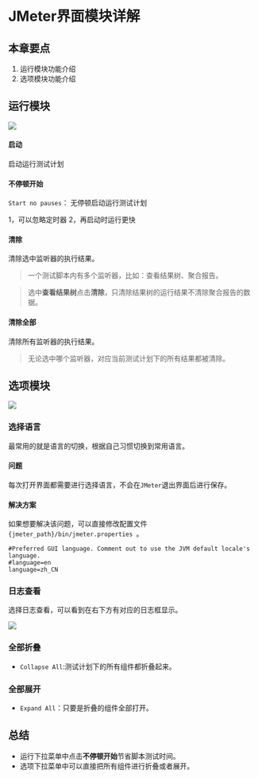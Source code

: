 # JMeter界面模块详解
## 本章要点
1. 运行模块功能介绍
1. 选项模块功能介绍


## 运行模块
![](https://cdn.jsdelivr.net/gh/TesterDevSoul/pic/manual/20230128152343.png)


#### 启动
启动运行测试计划

#### 不停顿开始
`Start no pauses`：
无停顿启动运行测试计划

1，可以忽略定时器 
2，再启动时运行更快

#### 清除
清除选中监听器的执行结果。
>一个测试脚本内有多个监听器，比如：查看结果树、聚合报告。

>选中**查看结果树**点击**清除**，只清除结果树的运行结果不清除聚合报告的数据。

#### 清除全部
清除所有监听器的执行结果。

>无论选中哪个监听器，对应当前测试计划下的所有结果都被清除。

## 选项模块

![](https://cdn.jsdelivr.net/gh/TesterDevSoul/pic/manual/20230128171027.png)


### 选择语言

最常用的就是语言的切换，根据自己习惯切换到常用语言。

#### 问题

每次打开界面都需要进行选择语言，不会在`JMeter`退出界面后进行保存。

#### 解决方案

如果想要解决该问题，可以直接修改配置文件`{jmeter_path}/bin/jmeter.properties `。
```
#Preferred GUI language. Comment out to use the JVM default locale's language.
#language=en
language=zh_CN
```


### 日志查看
选择日志查看，可以看到在右下方有对应的日志框显示。


![](https://cdn.jsdelivr.net/gh/TesterDevSoul/pic/manual/20230128173324.png)

### 全部折叠

- `Collapse All`:测试计划下的所有组件都折叠起来。


### 全部展开
- `Expand All`：只要是折叠的组件全部打开。


## 总结
- 运行下拉菜单中点击**不停顿开始**节省脚本测试时间。
- 选项下拉菜单中可以直接把所有组件进行折叠或者展开。


